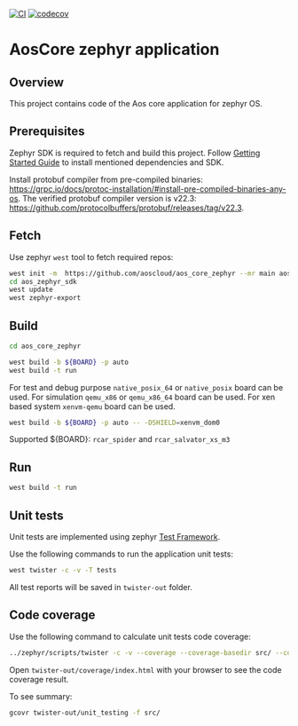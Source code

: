 [![CI](https://github.com/aoscloud/aos_core_zephyr/workflows/Build/badge.svg)](https://github.com/aoscloud/aos_core_zephyr/actions?query=workflow%3ABuild)
[![codecov](https://codecov.io/gh/aoscloud/aos_core_zephyr/branch/main/graph/badge.svg?token=ObQrD8aaAC)](https://codecov.io/gh/aoscloud/aos_core_zephyr)

# AosCore zephyr application

## Overview

This project contains code of the Aos core application for zephyr OS.

## Prerequisites

Zephyr SDK is required to fetch and build this project. Follow
[Getting Started Guide](https://docs.zephyrproject.org/latest/getting_started/index.html) to install mentioned
dependencies and SDK.

Install protobuf compiler from pre-compiled binaries: <https://grpc.io/docs/protoc-installation/#install-pre-compiled-binaries-any-os>.
The verified protobuf compiler version is v22.3: <https://github.com/protocolbuffers/protobuf/releases/tag/v22.3>.

## Fetch

Use zephyr `west` tool to fetch required repos:

```sh
west init -m  https://github.com/aoscloud/aos_core_zephyr --mr main aos_zephyr_sdk
cd aos_zephyr_sdk
west update
west zephyr-export
```

## Build

```sh
cd aos_core_zephyr

west build -b ${BOARD} -p auto
west build -t run
```

For test and debug purpose `native_posix_64` or `native_posix` board can be used.
For simulation `qemu_x86` or `qemu_x86_64` board can be used.
For xen based system `xenvm-qemu` board can be used.

```sh
west build -b ${BOARD} -p auto -- -DSHIELD=xenvm_dom0
```

Supported ${BOARD}: `rcar_spider` and `rcar_salvator_xs_m3`

## Run

```sh
west build -t run
```

## Unit tests

Unit tests are implemented using zephyr [Test Framework](https://docs.zephyrproject.org/latest/develop/test/ztest.html).

Use the following commands to run the application unit tests:

```sh
west twister -c -v -T tests
```

All test reports will be saved in `twister-out` folder.

## Code coverage

Use the following command to calculate unit tests code coverage:

```sh
../zephyr/scripts/twister -c -v --coverage --coverage-basedir src/ --coverage-tool gcovr -p unit_testing -T tests
```

Open `twister-out/coverage/index.html` with your browser to see the code coverage result.

To see summary:

```sh
gcovr twister-out/unit_testing -f src/
```
